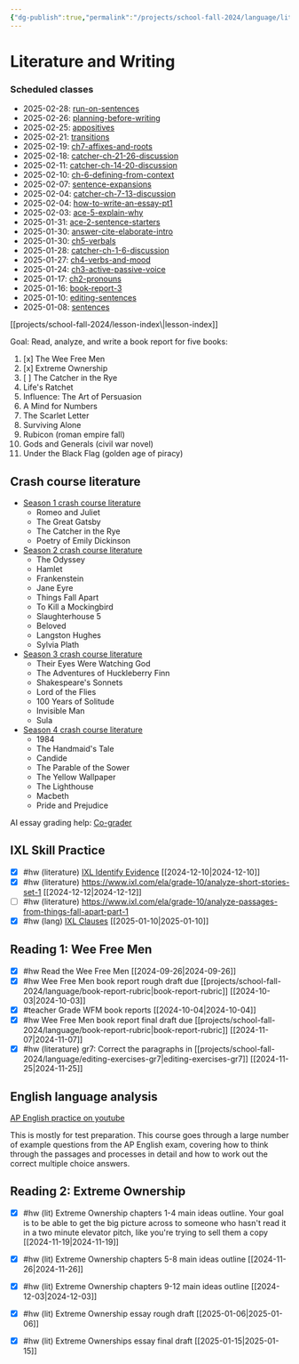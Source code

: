 ```yaml
---
{"dg-publish":true,"permalink":"/projects/school-fall-2024/language/literature-2024/"}
---
```




# Literature and Writing 

<h3><span>Scheduled classes</span></h3><div><ul class="dataview list-view-ul"><li><span>2025-02-28: <a data-tooltip-position="top" aria-label="projects/school-fall-2024/language/lessons/run-on-sentences.md" data-href="projects/school-fall-2024/language/lessons/run-on-sentences.md" href="projects/school-fall-2024/language/lessons/run-on-sentences.md" class="internal-link" target="_blank" rel="noopener nofollow">run-on-sentences</a></span></li><li><span>2025-02-26: <a data-tooltip-position="top" aria-label="projects/school-fall-2024/language/lessons/planning-before-writing.md" data-href="projects/school-fall-2024/language/lessons/planning-before-writing.md" href="projects/school-fall-2024/language/lessons/planning-before-writing.md" class="internal-link" target="_blank" rel="noopener nofollow">planning-before-writing</a></span></li><li><span>2025-02-25: <a data-tooltip-position="top" aria-label="projects/school-fall-2024/language/lessons/appositives.md" data-href="projects/school-fall-2024/language/lessons/appositives.md" href="projects/school-fall-2024/language/lessons/appositives.md" class="internal-link" target="_blank" rel="noopener nofollow">appositives</a></span></li><li><span>2025-02-21: <a data-tooltip-position="top" aria-label="projects/school-fall-2024/language/lessons/transitions.md" data-href="projects/school-fall-2024/language/lessons/transitions.md" href="projects/school-fall-2024/language/lessons/transitions.md" class="internal-link" target="_blank" rel="noopener nofollow">transitions</a></span></li><li><span>2025-02-19: <a data-tooltip-position="top" aria-label="projects/school-fall-2024/language/lessons/ch7-affixes-and-roots.md" data-href="projects/school-fall-2024/language/lessons/ch7-affixes-and-roots.md" href="projects/school-fall-2024/language/lessons/ch7-affixes-and-roots.md" class="internal-link" target="_blank" rel="noopener nofollow">ch7-affixes-and-roots</a></span></li><li><span>2025-02-18: <a data-tooltip-position="top" aria-label="projects/school-fall-2024/language/lessons/catcher-ch-21-26-discussion.md" data-href="projects/school-fall-2024/language/lessons/catcher-ch-21-26-discussion.md" href="projects/school-fall-2024/language/lessons/catcher-ch-21-26-discussion.md" class="internal-link" target="_blank" rel="noopener nofollow">catcher-ch-21-26-discussion</a></span></li><li><span>2025-02-11: <a data-tooltip-position="top" aria-label="projects/school-fall-2024/language/lessons/catcher-ch-14-20-discussion.md" data-href="projects/school-fall-2024/language/lessons/catcher-ch-14-20-discussion.md" href="projects/school-fall-2024/language/lessons/catcher-ch-14-20-discussion.md" class="internal-link" target="_blank" rel="noopener nofollow">catcher-ch-14-20-discussion</a></span></li><li><span>2025-02-10: <a data-tooltip-position="top" aria-label="projects/school-fall-2024/language/lessons/ch-6-defining-from-context.md" data-href="projects/school-fall-2024/language/lessons/ch-6-defining-from-context.md" href="projects/school-fall-2024/language/lessons/ch-6-defining-from-context.md" class="internal-link" target="_blank" rel="noopener nofollow">ch-6-defining-from-context</a></span></li><li><span>2025-02-07: <a data-tooltip-position="top" aria-label="projects/school-fall-2024/language/lessons/sentence-expansions.md" data-href="projects/school-fall-2024/language/lessons/sentence-expansions.md" href="projects/school-fall-2024/language/lessons/sentence-expansions.md" class="internal-link" target="_blank" rel="noopener nofollow">sentence-expansions</a></span></li><li><span>2025-02-04: <a data-tooltip-position="top" aria-label="projects/school-fall-2024/language/lessons/catcher-ch-7-13-discussion.md" data-href="projects/school-fall-2024/language/lessons/catcher-ch-7-13-discussion.md" href="projects/school-fall-2024/language/lessons/catcher-ch-7-13-discussion.md" class="internal-link" target="_blank" rel="noopener nofollow">catcher-ch-7-13-discussion</a></span></li><li><span>2025-02-04: <a data-tooltip-position="top" aria-label="projects/school-fall-2024/language/lessons/how-to-write-an-essay-pt1.md" data-href="projects/school-fall-2024/language/lessons/how-to-write-an-essay-pt1.md" href="projects/school-fall-2024/language/lessons/how-to-write-an-essay-pt1.md" class="internal-link" target="_blank" rel="noopener nofollow">how-to-write-an-essay-pt1</a></span></li><li><span>2025-02-03: <a data-tooltip-position="top" aria-label="projects/school-fall-2024/language/lessons/ace-5-explain-why.md" data-href="projects/school-fall-2024/language/lessons/ace-5-explain-why.md" href="projects/school-fall-2024/language/lessons/ace-5-explain-why.md" class="internal-link" target="_blank" rel="noopener nofollow">ace-5-explain-why</a></span></li><li><span>2025-01-31: <a data-tooltip-position="top" aria-label="projects/school-fall-2024/language/lessons/ace-2-sentence-starters.md" data-href="projects/school-fall-2024/language/lessons/ace-2-sentence-starters.md" href="projects/school-fall-2024/language/lessons/ace-2-sentence-starters.md" class="internal-link" target="_blank" rel="noopener nofollow">ace-2-sentence-starters</a></span></li><li><span>2025-01-30: <a data-tooltip-position="top" aria-label="projects/school-fall-2024/language/lessons/answer-cite-elaborate-intro.md" data-href="projects/school-fall-2024/language/lessons/answer-cite-elaborate-intro.md" href="projects/school-fall-2024/language/lessons/answer-cite-elaborate-intro.md" class="internal-link" target="_blank" rel="noopener nofollow">answer-cite-elaborate-intro</a></span></li><li><span>2025-01-30: <a data-tooltip-position="top" aria-label="projects/school-fall-2024/language/lessons/ch5-verbals.md" data-href="projects/school-fall-2024/language/lessons/ch5-verbals.md" href="projects/school-fall-2024/language/lessons/ch5-verbals.md" class="internal-link" target="_blank" rel="noopener nofollow">ch5-verbals</a></span></li><li><span>2025-01-28: <a data-tooltip-position="top" aria-label="projects/school-fall-2024/language/lessons/catcher-ch-1-6-discussion.md" data-href="projects/school-fall-2024/language/lessons/catcher-ch-1-6-discussion.md" href="projects/school-fall-2024/language/lessons/catcher-ch-1-6-discussion.md" class="internal-link" target="_blank" rel="noopener nofollow">catcher-ch-1-6-discussion</a></span></li><li><span>2025-01-27: <a data-tooltip-position="top" aria-label="projects/school-fall-2024/language/lessons/ch4-verbs-and-mood.md" data-href="projects/school-fall-2024/language/lessons/ch4-verbs-and-mood.md" href="projects/school-fall-2024/language/lessons/ch4-verbs-and-mood.md" class="internal-link" target="_blank" rel="noopener nofollow">ch4-verbs-and-mood</a></span></li><li><span>2025-01-24: <a data-tooltip-position="top" aria-label="projects/school-fall-2024/language/lessons/ch3-active-passive-voice.md" data-href="projects/school-fall-2024/language/lessons/ch3-active-passive-voice.md" href="projects/school-fall-2024/language/lessons/ch3-active-passive-voice.md" class="internal-link" target="_blank" rel="noopener nofollow">ch3-active-passive-voice</a></span></li><li><span>2025-01-17: <a data-tooltip-position="top" aria-label="projects/school-fall-2024/language/lessons/ch2-pronouns.md" data-href="projects/school-fall-2024/language/lessons/ch2-pronouns.md" href="projects/school-fall-2024/language/lessons/ch2-pronouns.md" class="internal-link" target="_blank" rel="noopener nofollow">ch2-pronouns</a></span></li><li><span>2025-01-16: <a data-tooltip-position="top" aria-label="projects/school-fall-2024/language/lessons/book-report-3.md" data-href="projects/school-fall-2024/language/lessons/book-report-3.md" href="projects/school-fall-2024/language/lessons/book-report-3.md" class="internal-link" target="_blank" rel="noopener nofollow">book-report-3</a></span></li><li><span>2025-01-10: <a data-tooltip-position="top" aria-label="projects/school-fall-2024/language/lessons/editing-sentences.md" data-href="projects/school-fall-2024/language/lessons/editing-sentences.md" href="projects/school-fall-2024/language/lessons/editing-sentences.md" class="internal-link" target="_blank" rel="noopener nofollow">editing-sentences</a></span></li><li><span>2025-01-08: <a data-tooltip-position="top" aria-label="projects/school-fall-2024/language/lessons/sentences.md" data-href="projects/school-fall-2024/language/lessons/sentences.md" href="projects/school-fall-2024/language/lessons/sentences.md" class="internal-link" target="_blank" rel="noopener nofollow">sentences</a></span></li></ul></div>
[[projects/school-fall-2024/lesson-index\|lesson-index]]

Goal: Read, analyze, and write a book report for five books:

1. [x] The Wee Free Men 
2. [x] Extreme Ownership
3. [ ] The Catcher in the Rye
4. Life's Ratchet
5. Influence: The Art of Persuasion
6. A Mind for Numbers
7. The Scarlet Letter
8. Surviving Alone
9. Rubicon (roman empire fall)
10. Gods and Generals (civil war novel)
11. Under the Black Flag (golden age of piracy)

## Crash course literature

- [Season 1 crash course literature](https://www.youtube.com/playlist?list=PL8dPuuaLjXtOeEc9ME62zTfqc0h6Pe8vb)
    - Romeo and Juliet
    - The Great Gatsby
    - The Catcher in the Rye
    - Poetry of Emily Dickinson
- [Season 2 crash course literature](https://www.youtube.com/playlist?list=PL8dPuuaLjXtOv-sO3lOpVm54jhwWAf_jR)
    - The Odyssey
    - Hamlet
    - Frankenstein
    - Jane Eyre
    - Things Fall Apart
    - To Kill a Mockingbird
    - Slaughterhouse 5
    - Beloved
    - Langston Hughes
    - Sylvia Plath
- [Season 3 crash course literature](https://www.youtube.com/playlist?list=PL8dPuuaLjXtNEWbqDPdM8FrNHuyVxPQl_)
    - Their Eyes Were Watching God
    - The Adventures of Huckleberry Finn
    - Shakespeare's Sonnets
    - Lord of the Flies
    - 100 Years of Solitude
    - Invisible Man
    - Sula
- [Season 4 crash course literature](https://www.youtube.com/playlist?list=PL8dPuuaLjXtPlnUoPa11EoTZbWZLsQVMs)
    - 1984
    - The Handmaid's Tale
    - Candide
    - The Parable of the Sower
    - The Yellow Wallpaper
    - The Lighthouse
    - Macbeth
    - Pride and Prejudice



AI essay grading help: [Co-grader](https://app.cograder.com)

## IXL Skill Practice

- [x] #hw (literature) [IXL Identify Evidence](https://www.ixl.com/ela/grade-10/identify-supporting-evidence-in-a-text) [[2024-12-10\|2024-12-10]]
- [x] #hw (literature) https://www.ixl.com/ela/grade-10/analyze-short-stories-set-1 [[2024-12-12\|2024-12-12]]
- [ ] #hw (literature) https://www.ixl.com/ela/grade-10/analyze-passages-from-things-fall-apart-part-1
- [x] #hw (lang) [IXL Clauses](https://www.ixl.com/ela/grade-7/identify-dependent-and-independent-clauses) [[2025-01-10\|2025-01-10]]

## Reading 1: Wee Free Men

- [x] #hw Read the Wee Free Men [[2024-09-26\|2024-09-26]]
- [x] #hw Wee Free Men book report rough draft due [[projects/school-fall-2024/language/book-report-rubric\|book-report-rubric]] [[2024-10-03\|2024-10-03]]
- [x] #teacher Grade WFM book reports [[2024-10-04\|2024-10-04]]
- [x] #hw Wee Free Men book report final draft due [[projects/school-fall-2024/language/book-report-rubric\|book-report-rubric]] [[2024-11-07\|2024-11-07]]
- [x] #hw (literature) gr7: Correct the paragraphs in [[projects/school-fall-2024/language/editing-exercises-gr7\|editing-exercises-gr7]] [[2024-11-25\|2024-11-25]]

## English language analysis

[AP English practice on youtube](https://www.youtube.com/playlist?list=PLoGgviqq4845w6_VxQLtAmVypmSMtTd0r)

This is mostly for test preparation. This course goes through a large number of example questions from the AP English exam, covering how to think through the passages and processes in detail and how to work out the correct multiple choice answers.

## Reading 2: Extreme Ownership


- [x] #hw (lit) Extreme Ownership chapters 1-4 main ideas outline. Your goal is to be able to get the big picture across to someone who hasn't read it in a two minute elevator pitch, like you're trying to sell them a copy [[2024-11-19\|2024-11-19]]
- [x] #hw (lit) Extreme Ownership chapters 5-8 main ideas outline [[2024-11-26\|2024-11-26]]
- [x] #hw (lit) Extreme Ownership chapters 9-12 main ideas outline [[2024-12-03\|2024-12-03]]
- [x] #hw (lit) Extreme Ownership essay rough draft [[2025-01-06\|2025-01-06]]
- [x] #hw (lit) Extreme Ownerships essay final draft [[2025-01-15\|2025-01-15]]

